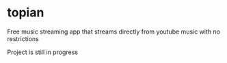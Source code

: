 # topian
Free music streaming app that streams directly from youtube music with no restrictions

Project is still in progress
